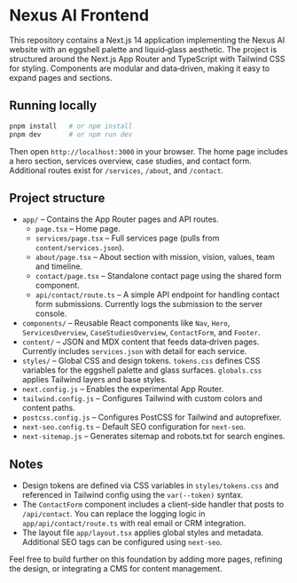 # Nexus AI Frontend

This repository contains a Next.js 14 application implementing the Nexus AI website with an eggshell palette and liquid‑glass aesthetic. The project is structured around the Next.js App Router and TypeScript with Tailwind CSS for styling. Components are modular and data‑driven, making it easy to expand pages and sections.

## Running locally

```bash
pnpm install   # or npm install
pnpm dev       # or npm run dev
```

Then open `http://localhost:3000` in your browser. The home page includes a hero section, services overview, case studies, and contact form. Additional routes exist for `/services`, `/about`, and `/contact`.

## Project structure

- `app/` – Contains the App Router pages and API routes.
  - `page.tsx` – Home page.
  - `services/page.tsx` – Full services page (pulls from `content/services.json`).
  - `about/page.tsx` – About section with mission, vision, values, team and timeline.
  - `contact/page.tsx` – Standalone contact page using the shared form component.
  - `api/contact/route.ts` – A simple API endpoint for handling contact form submissions. Currently logs the submission to the server console.
- `components/` – Reusable React components like `Nav`, `Hero`, `ServicesOverview`, `CaseStudiesOverview`, `ContactForm`, and `Footer`.
- `content/` – JSON and MDX content that feeds data‑driven pages. Currently includes `services.json` with detail for each service.
- `styles/` – Global CSS and design tokens. `tokens.css` defines CSS variables for the eggshell palette and glass surfaces. `globals.css` applies Tailwind layers and base styles.
- `next.config.js` – Enables the experimental App Router.
- `tailwind.config.js` – Configures Tailwind with custom colors and content paths.
- `postcss.config.js` – Configures PostCSS for Tailwind and autoprefixer.
- `next-seo.config.ts` – Default SEO configuration for `next-seo`.
- `next-sitemap.js` – Generates sitemap and robots.txt for search engines.

## Notes

- Design tokens are defined via CSS variables in `styles/tokens.css` and referenced in Tailwind config using the `var(--token)` syntax.
- The `ContactForm` component includes a client-side handler that posts to `/api/contact`. You can replace the logging logic in `app/api/contact/route.ts` with real email or CRM integration.
- The layout file `app/layout.tsx` applies global styles and metadata. Additional SEO tags can be configured using `next-seo`.

Feel free to build further on this foundation by adding more pages, refining the design, or integrating a CMS for content management.